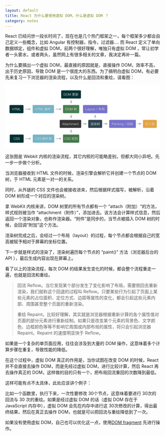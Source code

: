 ```yaml
---
layout: default
title: React 为什么要使用虚拟 DOM，什么是虚拟 DOM ？
category: notes
---
```


React 已经问世一段长时间了，现在也是几个热门框架之一，每个框架多少都会自己定义一些概念，比如 Angular 有控制器，指令，过滤器.... 而 React 定义了单向数据绑定，组件和虚拟 DOM，前两个很好理解，唯独只有虚拟 DOM ，常让初学者一头雾水，或者两头，虽然网上有很多相关的文章，我决定再补一篇。

为什么要搞出一个虚拟 DOM，最直接的原因就是，直接操作 DOM，效率不高，出于历史原因，导致 DOM 是一个很庞大的东西。为了搞明白虚拟 DOM，有必要先来复习一下浏览器的渲染流程，以及什么是回流和重绘，请看图：

![浏览器的渲染流程](/files/201608/browser-workflow.png)

这张图是 Webkit 内核的渲染流程，其它内核的可能略差别，但都大同小异吧。先一步一步做个分析。

当浏览器接收到 HTML 文件的时候，渲染引擎会解析它并创建一个节点的 DOM 树，于 HTML 元素是一对一的关系。

同时，从外链的 CSS 文件也会被接收进来，然后根据样式描写，被解析，沿着 DOM 树形成一个对应的渲染树。

拿 WebKit 内核来讲，DOM 树里的所有节点都有一个 “attach（附加）“的方法，样式规则被当作 “attachment（附件）”，添加进去。该方法会计算样式信息，然后返回一个渲染对象，也称作渲染器。“附件”是同步的，当节点被插入 DOM 树的时候，会回调“附加”这个方法。

渲染树完成之后，会经过一个布局（layout）的过程，每个节点都会根据自己的宽高被赋予相对于屏幕的坐标位置。

下一步就是样式的渲染了，渲染树遍历每个节点的 “paint()” 方法（浏览器后台的 API ），最后生成内容出现在屏幕上。

看了以上的渲染流程，每次 DOM 的结果发生变化的时候，都会整个流程重走一遍，也就是回流和重绘。

>回流 Reflow。当它发现某个部分发生了变化影响了布局，需要倒回去重新渲染，我们就称这个回退的过程叫 Reflow。只要某些行为引起了页面上某些元素的占位面积、定位方式、边距等属性的变化，都会引起这些元素内部、周围甚至整个页面的重新渲染。
>
>重绘 Repaint。比较好理解，其实就是浏览器根据重新计算的各个属性值对页面的部分元素进行重新绘制。如果只是改变某个元素的背景色、文字颜色、边框颜色等等不影响它周围或内部布局的属性，将只会引起浏览器 Repaint。Repaint 的速度明显快于 Reflow。

如果是一个复杂的单页面应用，往往会涉及到大量的 DOM 操作，这意味着多个计算步骤在重复，导致性能的降低。

在这个过程中，虚拟 DOM 真正的作用是，当你试图在改变 DOM 的时候，React 并不会直接去操作 DOM，而是先经过虚拟 DOM，进行比较计算，然后 React 再去操作真正的 DOM，这样做的目的只有一个，把布局回流重回的次数降到最低。

这样可能有点不太具体，此处应该讲个例子：

比如一个函数里，执行下来，一次性要修改 30个节点，这意味着要进行 30次的回流与 30 次的重绘。如果是经过虚拟 DOM 的话（虚拟 DOM  存在于 JavaScript 内存中），虚拟 DOM 会先在内存中进行这 30次修改的计算，得出最终结果，然后在真正去操作 DOM，也就是可以把回流与重绘降低到了一次。

如果没有使用虚拟 DOM，自己也可以优化这一点，使用<a href=“https://developer.mozilla.org/zh-CN/docs/Web/API/Document/createDocumentFragment” target=“_blank”>DOM fragment</a> 先进行操作。

